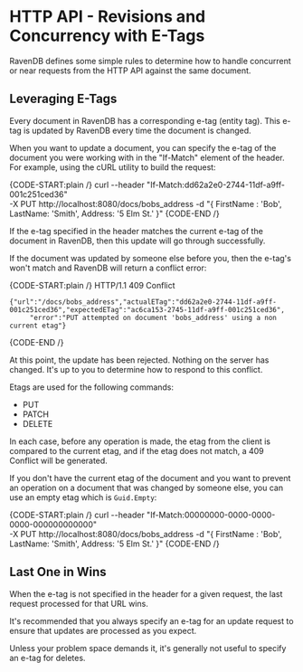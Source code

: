# HTTP API - Revisions and Concurrency with E-Tags
RavenDB defines some simple rules to determine how to handle concurrent or near requests from the HTTP API against the same document. 

## Leveraging E-Tags

Every document in RavenDB has a corresponding e-tag (entity tag). This e-tag is updated by RavenDB every time the document is changed.

When you want to update a document, you can specify the e-tag of the document you were working with in the "If-Match" element of the header. For example, using the cURL utility to build the request: 

{CODE-START:plain /}
    curl --header "If-Match:dd62a2e0-2744-11df-a9ff-001c251ced36"  
         -X PUT http://localhost:8080/docs/bobs_address -d "{ FirstName : 'Bob', LastName: 'Smith', Address: '5 Elm St.' }"
{CODE-END /}

If the e-tag specified in the header matches the current e-tag of the document in RavenDB, then this update will go through successfully.

If the document was updated by someone else before you, then the e-tag's won't match and RavenDB will return a conflict error: 

{CODE-START:plain /}
    HTTP/1.1 409 Conflict  
    
    {"url":"/docs/bobs_address","actualETag":"dd62a2e0-2744-11df-a9ff-001c251ced36","expectedETag":"ac6ca153-2745-11df-a9ff-001c251ced36",  
         "error":"PUT attempted on document 'bobs_address' using a non current etag"}
{CODE-END /}

At this point, the update has been rejected. Nothing on the server has changed. It's up to you to determine how to respond to this conflict.

Etags are used for the following commands:

* PUT
* PATCH
* DELETE

In each case, before any operation is made, the etag from the client is compared to the current etag, and if the etag does not match, a 409 Conflict will be generated.

If you don't have the current etag of the document and you want to prevent an operation on a document that was changed by someone else, you can use an empty etag which is `Guid.Empty`:

{CODE-START:plain /}
    curl --header "If-Match:00000000-0000-0000-0000-000000000000"  
         -X PUT http://localhost:8080/docs/bobs_address -d "{ FirstName : 'Bob', LastName: 'Smith', Address: '5 Elm St.' }"
{CODE-END /}

## Last One in Wins

When the e-tag is not specified in the header for a given request, the last request processed for that URL wins.

It's recommended that you always specify an e-tag for an update request to ensure that updates are processed as you expect.

Unless your problem space demands it, it's generally not useful to specify an e-tag for deletes.